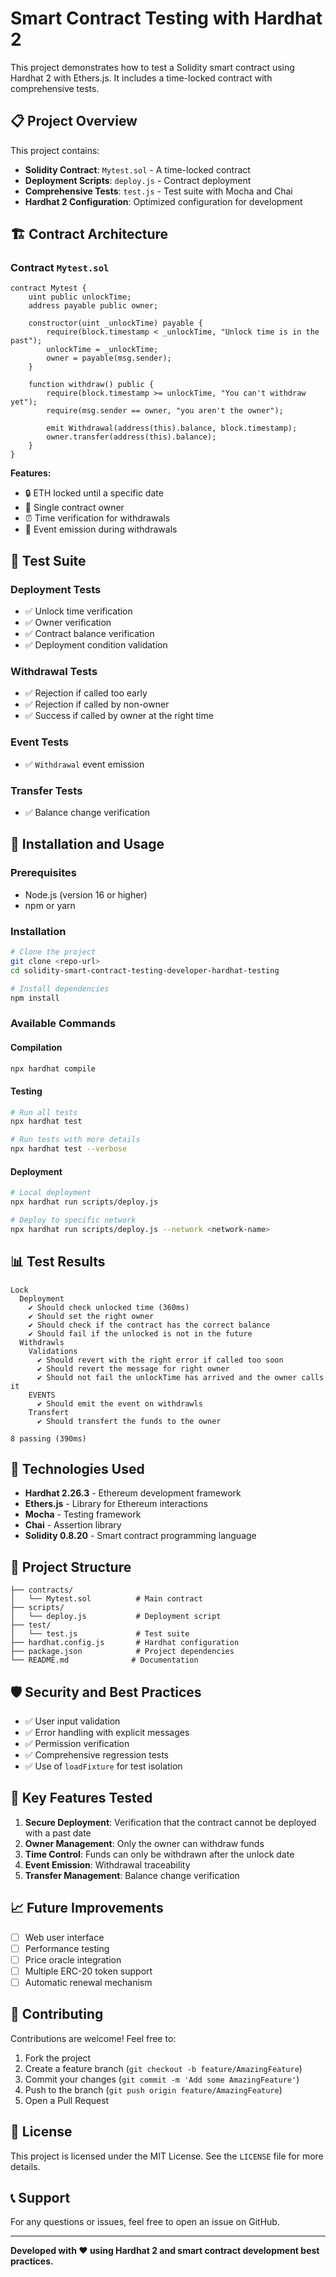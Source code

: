 # Smart Contract Testing with Hardhat 2

This project demonstrates how to test a Solidity smart contract using Hardhat 2 with Ethers.js. It includes a time-locked contract with comprehensive tests.

## 📋 Project Overview

This project contains:

- **Solidity Contract**: `Mytest.sol` - A time-locked contract
- **Deployment Scripts**: `deploy.js` - Contract deployment
- **Comprehensive Tests**: `test.js` - Test suite with Mocha and Chai
- **Hardhat 2 Configuration**: Optimized configuration for development

## 🏗️ Contract Architecture

### Contract `Mytest.sol`
```solidity
contract Mytest {
    uint public unlockTime;
    address payable public owner;
    
    constructor(uint _unlockTime) payable {
        require(block.timestamp < _unlockTime, "Unlock time is in the past");
        unlockTime = _unlockTime;
        owner = payable(msg.sender);
    }
    
    function withdraw() public {
        require(block.timestamp >= unlockTime, "You can't withdraw yet");
        require(msg.sender == owner, "you aren't the owner");
        
        emit Withdrawal(address(this).balance, block.timestamp);
        owner.transfer(address(this).balance);
    }
}
```

**Features:**
- 🔒 ETH locked until a specific date
- 👤 Single contract owner
- ⏰ Time verification for withdrawals
- 📢 Event emission during withdrawals

## 🧪 Test Suite

### Deployment Tests
- ✅ Unlock time verification
- ✅ Owner verification
- ✅ Contract balance verification
- ✅ Deployment condition validation

### Withdrawal Tests
- ✅ Rejection if called too early
- ✅ Rejection if called by non-owner
- ✅ Success if called by owner at the right time

### Event Tests
- ✅ `Withdrawal` event emission

### Transfer Tests
- ✅ Balance change verification

## 🚀 Installation and Usage

### Prerequisites
- Node.js (version 16 or higher)
- npm or yarn

### Installation
```bash
# Clone the project
git clone <repo-url>
cd solidity-smart-contract-testing-developer-hardhat-testing

# Install dependencies
npm install
```

### Available Commands

#### Compilation
```bash
npx hardhat compile
```

#### Testing
```bash
# Run all tests
npx hardhat test

# Run tests with more details
npx hardhat test --verbose
```

#### Deployment
```bash
# Local deployment
npx hardhat run scripts/deploy.js

# Deploy to specific network
npx hardhat run scripts/deploy.js --network <network-name>
```

## 📊 Test Results

```
Lock
  Deployment
    ✔ Should check unlocked time (360ms)
    ✔ Should set the right owner
    ✔ Should check if the contract has the correct balance
    ✔ Should fail if the unlocked is not in the future
  Withdrawls
    Validations
      ✔ Should revert with the right error if called too soon
      ✔ Should revert the message for right owner
      ✔ Should not fail the unlockTime has arrived and the owner calls it
    EVENTS
      ✔ Should emit the event on withdrawls
    Transfert
      ✔ Should transfert the funds to the owner

8 passing (390ms)
```

## 🔧 Technologies Used

- **Hardhat 2.26.3** - Ethereum development framework
- **Ethers.js** - Library for Ethereum interactions
- **Mocha** - Testing framework
- **Chai** - Assertion library
- **Solidity 0.8.20** - Smart contract programming language

## 📁 Project Structure

```
├── contracts/
│   └── Mytest.sol          # Main contract
├── scripts/
│   └── deploy.js           # Deployment script
├── test/
│   └── test.js             # Test suite
├── hardhat.config.js       # Hardhat configuration
├── package.json            # Project dependencies
└── README.md              # Documentation
```

## 🛡️ Security and Best Practices

- ✅ User input validation
- ✅ Error handling with explicit messages
- ✅ Permission verification
- ✅ Comprehensive regression tests
- ✅ Use of `loadFixture` for test isolation

## 🎯 Key Features Tested

1. **Secure Deployment**: Verification that the contract cannot be deployed with a past date
2. **Owner Management**: Only the owner can withdraw funds
3. **Time Control**: Funds can only be withdrawn after the unlock date
4. **Event Emission**: Withdrawal traceability
5. **Transfer Management**: Balance change verification

## 📈 Future Improvements

- [ ] Web user interface
- [ ] Performance testing
- [ ] Price oracle integration
- [ ] Multiple ERC-20 token support
- [ ] Automatic renewal mechanism

## 🤝 Contributing

Contributions are welcome! Feel free to:

1. Fork the project
2. Create a feature branch (`git checkout -b feature/AmazingFeature`)
3. Commit your changes (`git commit -m 'Add some AmazingFeature'`)
4. Push to the branch (`git push origin feature/AmazingFeature`)
5. Open a Pull Request

## 📄 License

This project is licensed under the MIT License. See the `LICENSE` file for more details.

## 📞 Support

For any questions or issues, feel free to open an issue on GitHub.

---

**Developed with ❤️ using Hardhat 2 and smart contract development best practices.**